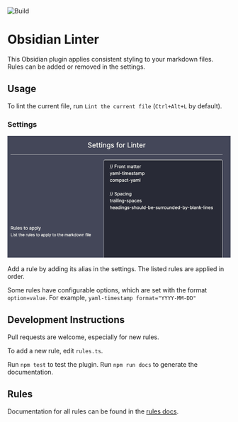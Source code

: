 ![Build](https://github.com/platers/obsidian-linter/actions/workflows/main.yml/badge.svg)

# Obsidian Linter

This Obsidian plugin applies consistent styling to your markdown files.
Rules can be added or removed in the settings.

## Usage

To lint the current file, run `Lint the current file` (`Ctrl+Alt+L` by default).

### Settings

![Settings](docs/settings.png)

Add a rule by adding its alias in the settings. The listed rules are applied in order.

Some rules have configurable options, which are set with the format `option=value`.
For example, `yaml-timestamp format="YYYY-MM-DD"`

## Development Instructions

Pull requests are welcome, especially for new rules.

To add a new rule, edit `rules.ts`.

Run `npm test` to test the plugin.
Run `npm run docs` to generate the documentation.

## Rules

Documentation for all rules can be found in the [rules docs](docs/rules.md).
